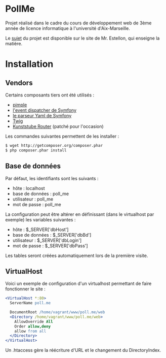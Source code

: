 PollMe
======

Projet réalisé dans le cadre du cours de développement web de 3ème année de
licence informatique à l'université d'Aix-Marseille.

Le [sujet](http://pageperso.lif.univ-mrs.fr/~bertrand.estellon/index.php?n2=35)
du projet est disponible sur le site de Mr. Estellon, qui enseigne la matière.


Installation
============


## Vendors

Certains composants tiers ont été utilisés :

  * [pimple](http://pimple.sensiolabs.org/)
  * [l'event dispatcher de Symfony](https://github.com/symfony/EventDispatcher)
  * [le parseur Yaml de Symfony](https://github.com/symfony/yaml)
  * [Twig](http://twig.sensiolabs.org/)
  * [Kunststube Router](https://github.com/K-Phoen/Kunststube-Router) (patché pour l'occasion)

Les commandes suivantes permettent de les installer :

```bash
$ wget http://getcomposer.org/composer.phar
$ php composer.phar install
```


## Base de données

Par défaut, les identifiants sont les suivants :

  * hôte : localhost
  * base de données : poll_me
  * utilisateur : poll_me
  * mot de passe : poll_me

La configuration peut être altérer en définissant (dans le virtualhost par
exemple) les variables suivantes :

  * hôte : $_SERVER['dbHost']
  * base de données : $_SERVER['dbBd']
  * utilisateur : $_SERVER['dbLogin']
  * mot de passe : $_SERVER['dbPass']

Les tables seront créées automatiquement lors de la première visite.


## VirtualHost

Voici un exemple de configuration d'un virtualhost permettant de faire
fonctionner le site :

```apache
<VirtualHost *:80>
  ServerName poll.me

  DocumentRoot /home/vagrant/www/poll.me/web
  <Directory /home/vagrant/www/poll.me/web>
    AllowOverride All
    Order allow,deny
    allow from all
  </Directory>
</VirtualHost>
```

Un .htaccess gère la réécriture d'URL et le changement du DirectoryIndex.
